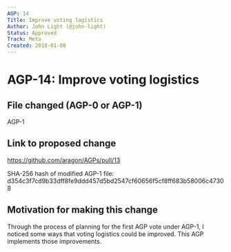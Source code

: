 ```yaml
---
AGP: 14
Title: Improve voting logistics
Author: John Light (@john-light)
Status: Approved
Track: Meta
Created: 2018-01-08
---
```


# AGP-14: Improve voting logistics

## File changed (AGP-0 or AGP-1)

AGP-1

## Link to proposed change

https://github.com/aragon/AGPs/pull/13

SHA-256 hash of modified AGP-1 file: d354c3f7cd9b33dff8fe9ddd457d5bd2547cf60656f5cf8ff683b58006c47308

## Motivation for making this change

Through the process of planning for the first AGP vote under AGP-1, I noticed some ways that voting logistics could be improved. This AGP implements those improvements.
